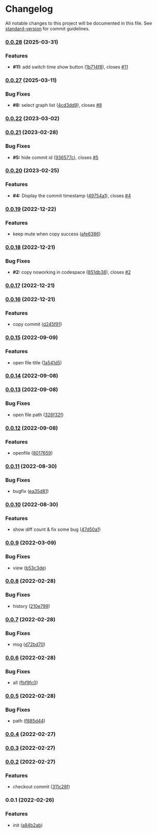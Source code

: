 # Changelog

All notable changes to this project will be documented in this file. See [standard-version](https://github.com/conventional-changelog/standard-version) for commit guidelines.

### [0.0.28](https://github.com/Saber2pr/vsc-file-git-history/compare/v0.0.27...v0.0.28) (2025-03-31)


### Features

* **#11:** add switch time show button ([1b714f8](https://github.com/Saber2pr/vsc-file-git-history/commit/1b714f8dabc654f8e268744bf8f37a3c82609d8f)), closes [#11](https://github.com/Saber2pr/vsc-file-git-history/issues/11)

### [0.0.27](https://github.com/Saber2pr/vsc-file-git-history/compare/v0.0.26...v0.0.27) (2025-03-11)


### Bug Fixes

* **#8:** select graph list ([4cd3dd9](https://github.com/Saber2pr/vsc-file-git-history/commit/4cd3dd9c760969b079b32445b59690b9f127dce5)), closes [#8](https://github.com/Saber2pr/vsc-file-git-history/issues/8)

### [0.0.22](https://github.com/Saber2pr/vsc-file-git-history/compare/v0.0.21...v0.0.22) (2023-03-02)

### [0.0.21](https://github.com/Saber2pr/vsc-file-git-history/compare/v0.0.20...v0.0.21) (2023-02-28)


### Bug Fixes

* **#5:** hide commit id ([936577c](https://github.com/Saber2pr/vsc-file-git-history/commit/936577c87c3210e879250b8d2e7965dd35881d5c)), closes [#5](https://github.com/Saber2pr/vsc-file-git-history/issues/5)

### [0.0.20](https://github.com/Saber2pr/vsc-file-git-history/compare/v0.0.19...v0.0.20) (2023-02-25)


### Features

* **#4:** Display the commit timestamp ([49754a1](https://github.com/Saber2pr/vsc-file-git-history/commit/49754a1293b507bcb3716ac5542e3be36572f52f)), closes [#4](https://github.com/Saber2pr/vsc-file-git-history/issues/4)

### [0.0.19](https://github.com/Saber2pr/vsc-file-git-history/compare/v0.0.18...v0.0.19) (2022-12-22)


### Features

* keep mute when copy success ([afe6386](https://github.com/Saber2pr/vsc-file-git-history/commit/afe638618fd67f050235bab4170feb3d5d91efe4))

### [0.0.18](https://github.com/Saber2pr/vsc-file-git-history/compare/v0.0.17...v0.0.18) (2022-12-21)


### Bug Fixes

* **#2:** copy noworking in codespace ([851db38](https://github.com/Saber2pr/vsc-file-git-history/commit/851db381e1bbd868e2e9607e0ba3edd4e31566ea)), closes [#2](https://github.com/Saber2pr/vsc-file-git-history/issues/2)

### [0.0.17](https://github.com/Saber2pr/vsc-file-git-history/compare/v0.0.16...v0.0.17) (2022-12-21)

### [0.0.16](https://github.com/Saber2pr/vsc-file-git-history/compare/v0.0.15...v0.0.16) (2022-12-21)


### Features

* copy commit ([d245f91](https://github.com/Saber2pr/vsc-file-git-history/commit/d245f9188f3c3b925d4b2ec7a3351f3312f49311))

### [0.0.15](https://github.com/Saber2pr/vsc-file-git-history/compare/v0.0.14...v0.0.15) (2022-09-09)


### Features

* open file title ([1a541d5](https://github.com/Saber2pr/vsc-file-git-history/commit/1a541d51ad55c558a14fbae6630da00f078308a4))

### [0.0.14](https://github.com/Saber2pr/vsc-file-git-history/compare/v0.0.13...v0.0.14) (2022-09-08)

### [0.0.13](https://github.com/Saber2pr/vsc-file-git-history/compare/v0.0.12...v0.0.13) (2022-09-08)


### Bug Fixes

* open file path ([326f32f](https://github.com/Saber2pr/vsc-file-git-history/commit/326f32fc327b53683b936919a9d22f9991e33501))

### [0.0.12](https://github.com/Saber2pr/vsc-file-git-history/compare/v0.0.11...v0.0.12) (2022-09-08)


### Features

* openfile ([8017659](https://github.com/Saber2pr/vsc-file-git-history/commit/8017659c47d1e1862d44b06e25547858d7bf10c1))

### [0.0.11](https://github.com/Saber2pr/vsc-file-git-history/compare/v0.0.10...v0.0.11) (2022-08-30)


### Bug Fixes

* bugfix ([ea35d81](https://github.com/Saber2pr/vsc-file-git-history/commit/ea35d81cc2fa06369c0d142e11b42a24d74862bc))

### [0.0.10](https://github.com/Saber2pr/vsc-file-git-history/compare/v0.0.9...v0.0.10) (2022-08-30)


### Features

* show diff count & fix some bug ([47d50a1](https://github.com/Saber2pr/vsc-file-git-history/commit/47d50a10424410fb99151eb6964ce01423cae70f))

### [0.0.9](https://github.com/Saber2pr/vsc-file-git-history/compare/v0.0.8...v0.0.9) (2022-03-09)


### Bug Fixes

* view ([b53c3de](https://github.com/Saber2pr/vsc-file-git-history/commit/b53c3ded25b28a49a43f26f6dc278ba038dbfe0c))

### [0.0.8](https://github.com/Saber2pr/vsc-file-git-history/compare/v0.0.7...v0.0.8) (2022-02-28)


### Bug Fixes

* history ([210e799](https://github.com/Saber2pr/vsc-file-git-history/commit/210e799dd3f23c205c9bfe014e5e28bbdf0ef412))

### [0.0.7](https://github.com/Saber2pr/vsc-file-git-history/compare/v0.0.6...v0.0.7) (2022-02-28)


### Bug Fixes

* msg ([d72bd70](https://github.com/Saber2pr/vsc-file-git-history/commit/d72bd7060b202417d5ef945e3f48a8d836250512))

### [0.0.6](https://github.com/Saber2pr/vsc-file-git-history/compare/v0.0.5...v0.0.6) (2022-02-28)


### Bug Fixes

* all ([fbf9fc0](https://github.com/Saber2pr/vsc-file-git-history/commit/fbf9fc0bab591c4f6527ebf55e642848b178a047))

### [0.0.5](https://github.com/Saber2pr/vsc-file-git-history/compare/v0.0.4...v0.0.5) (2022-02-28)


### Bug Fixes

* path ([f885d44](https://github.com/Saber2pr/vsc-file-git-history/commit/f885d44ff91ecbdcb91c01302955a901cf5ff7fe))

### [0.0.4](https://github.com/Saber2pr/vsc-file-git-history/compare/v0.0.3...v0.0.4) (2022-02-27)

### [0.0.3](https://github.com/Saber2pr/vsc-file-git-history/compare/v0.0.2...v0.0.3) (2022-02-27)

### [0.0.2](https://github.com/Saber2pr/vsc-file-git-history/compare/v0.0.1...v0.0.2) (2022-02-27)


### Features

* checkout commit ([311c28f](https://github.com/Saber2pr/vsc-file-git-history/commit/311c28fdb4853d21a30cb02264af7767d5ffd62e))

### 0.0.1 (2022-02-26)


### Features

* init ([a84b2ab](https://github.com/Saber2pr/vsc-file-git-history/commit/a84b2ab6e17705086f93870002ac6934582e9a43))
